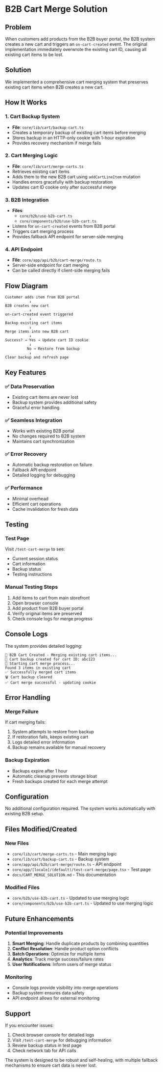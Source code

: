 # B2B Cart Merge Solution

## Problem
When customers add products from the B2B buyer portal, the B2B system creates a new cart and triggers an `on-cart-created` event. The original implementation immediately overwrote the existing cart ID, causing all existing cart items to be lost.

## Solution
We implemented a comprehensive cart merging system that preserves existing cart items when B2B creates a new cart.

## How It Works

### 1. Cart Backup System
- **File**: `core/lib/cart/backup-cart.ts`
- Creates a temporary backup of existing cart items before merging
- Stores backup in an HTTP-only cookie with 1-hour expiration
- Provides recovery mechanism if merge fails

### 2. Cart Merging Logic
- **File**: `core/lib/cart/merge-carts.ts`
- Retrieves existing cart items
- Adds them to the new B2B cart using `addCartLineItem` mutation
- Handles errors gracefully with backup restoration
- Updates cart ID cookie only after successful merge

### 3. B2B Integration
- **Files**: 
  - `core/b2b/use-b2b-cart.ts`
  - `core/components/b2b/use-b2b-cart.ts`
- Listens for `on-cart-created` events from B2B portal
- Triggers cart merging process
- Provides fallback API endpoint for server-side merging

### 4. API Endpoint
- **File**: `core/app/api/b2b/cart-merge/route.ts`
- Server-side endpoint for cart merging
- Can be called directly if client-side merging fails

## Flow Diagram

```
Customer adds item from B2B portal
           ↓
B2B creates new cart
           ↓
on-cart-created event triggered
           ↓
Backup existing cart items
           ↓
Merge items into new B2B cart
           ↓
Success? → Yes → Update cart ID cookie
           ↓
          No → Restore from backup
           ↓
Clear backup and refresh page
```

## Key Features

### ✅ **Data Preservation**
- Existing cart items are never lost
- Backup system provides additional safety
- Graceful error handling

### ✅ **Seamless Integration**
- Works with existing B2B portal
- No changes required to B2B system
- Maintains cart synchronization

### ✅ **Error Recovery**
- Automatic backup restoration on failure
- Fallback API endpoint
- Detailed logging for debugging

### ✅ **Performance**
- Minimal overhead
- Efficient cart operations
- Cache invalidation for fresh data

## Testing

### Test Page
Visit `/test-cart-merge` to see:
- Current session status
- Cart information
- Backup status
- Testing instructions

### Manual Testing Steps
1. Add items to cart from main storefront
2. Open browser console
3. Add product from B2B buyer portal
4. Verify original items are preserved
5. Check console logs for merge progress

## Console Logs

The system provides detailed logging:

```
🔄 B2B Cart Created - Merging existing cart items...
💾 Cart backup created for cart ID: abc123
🔄 Starting cart merge process...
Found 3 items in existing cart
✅ Successfully merged cart items
🗑️ Cart backup cleared
✅ Cart merge successful - updating cookie
```

## Error Handling

### Merge Failure
If cart merging fails:
1. System attempts to restore from backup
2. If restoration fails, keeps existing cart
3. Logs detailed error information
4. Backup remains available for manual recovery

### Backup Expiration
- Backups expire after 1 hour
- Automatic cleanup prevents storage bloat
- Fresh backups created for each merge attempt

## Configuration

No additional configuration required. The system works automatically with existing B2B setup.

## Files Modified/Created

### New Files
- `core/lib/cart/merge-carts.ts` - Main merging logic
- `core/lib/cart/backup-cart.ts` - Backup system
- `core/app/api/b2b/cart-merge/route.ts` - API endpoint
- `core/app/[locale]/(default)/test-cart-merge/page.tsx` - Test page
- `docs/CART_MERGE_SOLUTION.md` - This documentation

### Modified Files
- `core/b2b/use-b2b-cart.ts` - Updated to use merging logic
- `core/components/b2b/use-b2b-cart.ts` - Updated to use merging logic

## Future Enhancements

### Potential Improvements
1. **Smart Merging**: Handle duplicate products by combining quantities
2. **Conflict Resolution**: Handle product option conflicts
3. **Batch Operations**: Optimize for multiple items
4. **Analytics**: Track merge success/failure rates
5. **User Notifications**: Inform users of merge status

### Monitoring
- Console logs provide visibility into merge operations
- Backup system ensures data safety
- API endpoint allows for external monitoring

## Support

If you encounter issues:
1. Check browser console for detailed logs
2. Visit `/test-cart-merge` for debugging information
3. Review backup status in test page
4. Check network tab for API calls

The system is designed to be robust and self-healing, with multiple fallback mechanisms to ensure cart data is never lost. 